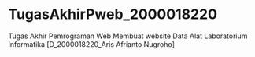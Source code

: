 # TugasAkhirPweb_2000018220
Tugas Akhir Pemrograman Web Membuat website Data Alat Laboratorium Informatika [D_2000018220_Aris Afrianto Nugroho]
